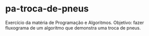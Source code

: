 # pa-troca-de-pneus
Exercício da matéria de Programação e Algoritmos. Objetivo: fazer fluxograma de um algoritmo que demonstra uma troca de pneus.
